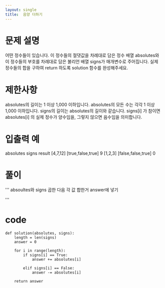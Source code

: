 ```yaml
---
layout: single
title:  음양 더하기
---
```


# 문제 설명
어떤 정수들이 있습니다. 이 정수들의 절댓값을 차례대로 담은 정수 배열 absolutes와 이 정수들의 부호를 차례대로 담은 불리언 배열 signs가 매개변수로 주어집니다. 실제 정수들의 합을 구하여 return 하도록 solution 함수를 완성해주세요.

# 제한사항
absolutes의 길이는 1 이상 1,000 이하입니다.
absolutes의 모든 수는 각각 1 이상 1,000 이하입니다.
signs의 길이는 absolutes의 길이와 같습니다.
signs[i] 가 참이면 absolutes[i] 의 실제 정수가 양수임을, 그렇지 않으면 음수임을 의미합니다.
# 입출력 예
absolutes	signs	result
[4,7,12]	[true,false,true]	9
[1,2,3]	[false,false,true] 0

# 풀이
'''
absoultes와 signs 곱한 다음 각 값 합한거 answer에 넣기

'''
# code 

```
def solution(absolutes, signs):
    length = len(signs)
    answer = 0
    
    for i in range(length): 
        if signs[i] == True:
            answer += absolutes[i]
            
        elif signs[i] == False:
            answer -= absolutes[i]
            
    return answer

```
